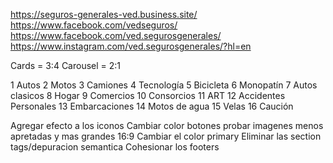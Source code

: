 https://seguros-generales-ved.business.site/
https://www.facebook.com/vedseguros/
https://www.facebook.com/ved.segurosgenerales/
https://www.instagram.com/ved.segurosgenerales/?hl=en


Cards = 3:4
Carousel = 2:1

1 Autos
2 Motos
3 Camiones 
4 Tecnología
5 Bicicleta
6 Monopatín
7 Autos clasicos
8 Hogar
9 Comercios
10 Consorcios
11 ART
12 Accidentes Personales
13 Embarcaciones
14 Motos de agua
15 Velas
16 Caución

Agregar efecto a los iconos
Cambiar color botones
probar imagenes menos apretadas y mas grandes 16:9
Cambiar el color primary
Eliminar las section tags/depuracion semantica
Cohesionar los footers
